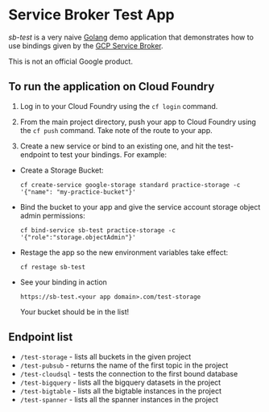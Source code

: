 # Service Broker Test App

*sb-test* is a very naive [Golang](https://golang.org) demo application that demonstrates how to use bindings given by the [GCP Service Broker](https://github.com/GoogleCloudPlatform/gcp-service-broker).

This is not an official Google product.

## To run the application on Cloud Foundry

1. Log in to your Cloud Foundry using the `cf login` command.

1. From the main project directory, push your app to Cloud Foundry using the `cf push` command. Take note of the route to your app.
1. Create a new service or bind to an existing one, and hit the test-<servicename> endpoint to test your bindings. For example:

- Create a Storage Bucket:
    ```
	cf create-service google-storage standard practice-storage -c '{"name": "my-practice-bucket"}'
    ```

- Bind the bucket to your app and give the service account storage object admin permissions:
    ```
    cf bind-service sb-test practice-storage -c '{"role":"storage.objectAdmin"}'
    ```

- Restage the app so the new environment variables take effect:
    ```
    cf restage sb-test
    ```

- See your binding in action
    ```
    https://sb-test.<your app domain>.com/test-storage
    ```

    Your bucket should be in the list!

## Endpoint list

* `/test-storage` - lists all buckets in the given project
* `/test-pubsub` - returns the name of the first topic in the project
* `/test-cloudsql` - tests the connection to the first bound database
* `/test-bigquery` - lists all the bigquery datasets in the project
* `/test-bigtable` - lists all the bigtable instances in the project
* `/test-spanner` - lists all the spanner instances in the project
